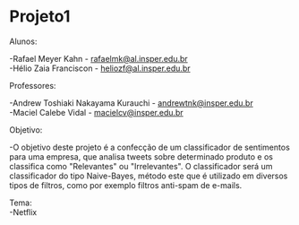 # Projeto1
Alunos:

-Rafael Meyer Kahn -  rafaelmk@al.insper.edu.br<br>
-Hélio Zaia Franciscon - heliozf@al.insper.edu.br<br>

Professores:<br>

-Andrew Toshiaki Nakayama Kurauchi - andrewtnk@insper.edu.br<br>
-Maciel Calebe Vidal - macielcv@insper.edu.br<br>

Objetivo:<br>

-O objetivo deste projeto é a confecção de um classificador de sentimentos para uma empresa, que analisa tweets sobre determinado produto e os classifica como "Relevantes" ou "Irrelevantes". O classificador será um classificador do tipo Naive-Bayes, método este que é utilizado em diversos tipos de filtros, como por exemplo filtros anti-spam de e-mails.<br>

Tema:<br>
-Netflix
